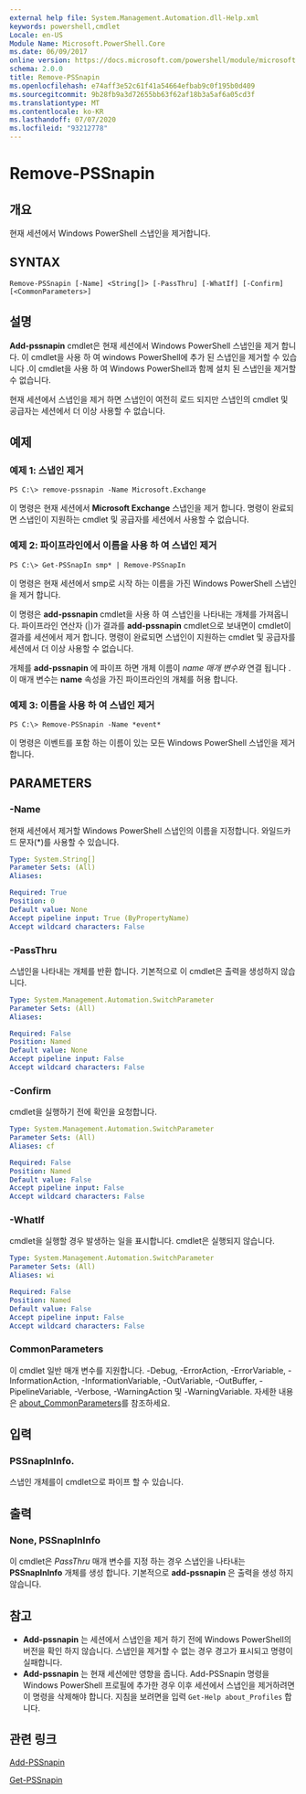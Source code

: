 ```yaml
---
external help file: System.Management.Automation.dll-Help.xml
keywords: powershell,cmdlet
Locale: en-US
Module Name: Microsoft.PowerShell.Core
ms.date: 06/09/2017
online version: https://docs.microsoft.com/powershell/module/microsoft.powershell.core/remove-pssnapin?view=powershell-5.1&WT.mc_id=ps-gethelp
schema: 2.0.0
title: Remove-PSSnapin
ms.openlocfilehash: e74aff3e52c61f41a54664efbab9c0f195b0d409
ms.sourcegitcommit: 9b28fb9a3d72655bb63f62af18b3a5af6a05cd3f
ms.translationtype: MT
ms.contentlocale: ko-KR
ms.lasthandoff: 07/07/2020
ms.locfileid: "93212778"
---
```

# Remove-PSSnapin

## 개요
현재 세션에서 Windows PowerShell 스냅인을 제거합니다.

## SYNTAX

```
Remove-PSSnapin [-Name] <String[]> [-PassThru] [-WhatIf] [-Confirm] [<CommonParameters>]
```

## 설명
**Add-pssnapin** cmdlet은 현재 세션에서 Windows PowerShell 스냅인을 제거 합니다.
이 cmdlet을 사용 하 여 windows PowerShell에 추가 된 스냅인을 제거할 수 있습니다 .이 cmdlet을 사용 하 여 Windows PowerShell과 함께 설치 된 스냅인을 제거할 수 없습니다.

현재 세션에서 스냅인을 제거 하면 스냅인이 여전히 로드 되지만 스냅인의 cmdlet 및 공급자는 세션에서 더 이상 사용할 수 없습니다.

## 예제

### 예제 1: 스냅인 제거

```
PS C:\> remove-pssnapin -Name Microsoft.Exchange
```

이 명령은 현재 세션에서 **Microsoft Exchange** 스냅인을 제거 합니다.
명령이 완료되면 스냅인이 지원하는 cmdlet 및 공급자를 세션에서 사용할 수 없습니다.

### 예제 2: 파이프라인에서 이름을 사용 하 여 스냅인 제거

```
PS C:\> Get-PSSnapIn smp* | Remove-PSSnapIn
```

이 명령은 현재 세션에서 smp로 시작 하는 이름을 가진 Windows PowerShell 스냅인을 제거 합니다.

이 명령은 **add-pssnapin** cmdlet을 사용 하 여 스냅인을 나타내는 개체를 가져옵니다. 파이프라인 연산자 (|)가 결과를 **add-pssnapin** cmdlet으로 보내면이 cmdlet이 결과를 세션에서 제거 합니다.
명령이 완료되면 스냅인이 지원하는 cmdlet 및 공급자를 세션에서 더 이상 사용할 수 없습니다.

개체를 **add-pssnapin** 에 파이프 하면 개체 이름이 *name 매개 변수와* 연결 됩니다 .이 매개 변수는 **name** 속성을 가진 파이프라인의 개체를 허용 합니다.

### 예제 3: 이름을 사용 하 여 스냅인 제거

```
PS C:\> Remove-PSSnapin -Name *event*
```

이 명령은 이벤트를 포함 하는 이름이 있는 모든 Windows PowerShell 스냅인을 제거 합니다.

## PARAMETERS

### -Name
현재 세션에서 제거할 Windows PowerShell 스냅인의 이름을 지정합니다.
와일드카드 문자(*)를 사용할 수 있습니다.

```yaml
Type: System.String[]
Parameter Sets: (All)
Aliases:

Required: True
Position: 0
Default value: None
Accept pipeline input: True (ByPropertyName)
Accept wildcard characters: False
```

### -PassThru
스냅인을 나타내는 개체를 반환 합니다.
기본적으로 이 cmdlet은 출력을 생성하지 않습니다.

```yaml
Type: System.Management.Automation.SwitchParameter
Parameter Sets: (All)
Aliases:

Required: False
Position: Named
Default value: None
Accept pipeline input: False
Accept wildcard characters: False
```

### -Confirm
cmdlet을 실행하기 전에 확인을 요청합니다.

```yaml
Type: System.Management.Automation.SwitchParameter
Parameter Sets: (All)
Aliases: cf

Required: False
Position: Named
Default value: False
Accept pipeline input: False
Accept wildcard characters: False
```

### -WhatIf
cmdlet을 실행할 경우 발생하는 일을 표시합니다.
cmdlet은 실행되지 않습니다.

```yaml
Type: System.Management.Automation.SwitchParameter
Parameter Sets: (All)
Aliases: wi

Required: False
Position: Named
Default value: False
Accept pipeline input: False
Accept wildcard characters: False
```

### CommonParameters
이 cmdlet 일반 매개 변수를 지원합니다. -Debug, -ErrorAction, -ErrorVariable, -InformationAction, -InformationVariable, -OutVariable, -OutBuffer, -PipelineVariable, -Verbose, -WarningAction 및 -WarningVariable. 자세한 내용은 [about_CommonParameters](https://go.microsoft.com/fwlink/?LinkID=113216)를 참조하세요.

## 입력

### PSSnapInInfo.
스냅인 개체를이 cmdlet으로 파이프 할 수 있습니다.

## 출력

### None, PSSnapInInfo
이 cmdlet은 *PassThru* 매개 변수를 지정 하는 경우 스냅인을 나타내는 **PSSnapInInfo** 개체를 생성 합니다.
기본적으로 **add-pssnapin** 은 출력을 생성 하지 않습니다.

## 참고

* **Add-pssnapin** 는 세션에서 스냅인을 제거 하기 전에 Windows PowerShell의 버전을 확인 하지 않습니다. 스냅인을 제거할 수 없는 경우 경고가 표시되고 명령이 실패합니다.
* **Add-pssnapin** 는 현재 세션에만 영향을 줍니다. Add-PSSnapin 명령을 Windows PowerShell 프로필에 추가한 경우 이후 세션에서 스냅인을 제거하려면 이 명령을 삭제해야 합니다. 지침을 보려면을 입력 `Get-Help about_Profiles` 합니다.

## 관련 링크

[Add-PSSnapin](Add-PSSnapin.md)

[Get-PSSnapin](Get-PSSnapin.md)
